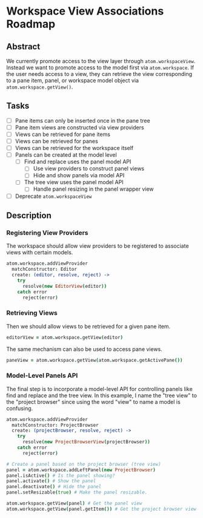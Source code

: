 # Workspace View Associations Roadmap

## Abstract

We currently promote access to the view layer through `atom.workspaceView`. Instead we want to promote access to the model first via `atom.workspace`. If the user needs access to a view, they can retrieve the view corresponding to a pane item, panel, or workspace model object via `atom.workspace.getView()`.

## Tasks

* [ ] Pane items can only be inserted once in the pane tree
* [ ] Pane item views are constructed via view providers
* [ ] Views can be retrieved for pane items
* [ ] Views can be retrieved for panes
* [ ] Views can be retrieved for the workspace itself
* [ ] Panels can be created at the model level
  * [ ] Find and replace uses the panel model API
    * [ ] Use view providers to construct panel views
    * [ ] Hide and show panels via model API
  * [ ] The tree view uses the panel model API
    * [ ] Handle panel resizing in the panel wrapper view
* [ ] Deprecate `atom.workspaceView`

## Description

### Registering View Providers

The workspace should allow view providers to be registered to associate views with certain models.

```coffee
atom.workspace.addViewProvider
  matchConstructor: Editor
  create: (editor, resolve, reject) ->
    try
      resolve(new EditorView(editor))
    catch error
      reject(error)
```

### Retrieving Views

Then we should allow views to be retrieved for a given pane item.

```coffee
editorView = atom.workspace.getView(editor)
```

The same mechanism can also be used to access pane views.

```coffee
paneView = atom.workspace.getView(atom.workspace.getActivePane())
```

### Model-Level Panels API

The final step is to incorporate a model-level API for controlling panels like find and replace and the tree view. In this example, I name the "tree view" to the "project browser" since using the word "view" to name a model is confusing.

```coffee
atom.workspace.addViewProvider
  matchConstructor: ProjectBrowser
  create: (projectBrowser, resolve, reject) ->
    try
      resolve(new ProjectBrowserView(projectBrowser))
    catch error
      reject(error)

# Create a panel based on the project browser (tree view)
panel = atom.workspace.addLeftPanel(new ProjectBrowser)
panel.isActive() # Is the panel showing?
panel.activate() # Show the panel
panel.deactivate() # Hide the panel
panel.setResizable(true) # Make the panel resizable.

atom.workspace.getView(panel) # Get the panel view
atom.workspace.getView(panel.getItem()) # Get the project browser view
```
